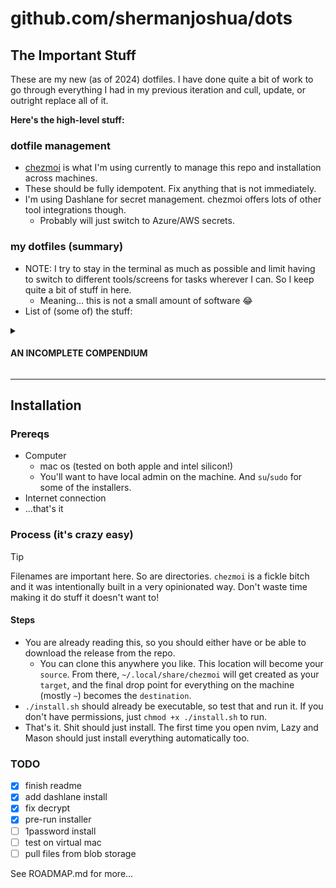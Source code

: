 # github.com/shermanjoshua/dots

## The Important Stuff

These are my new (as of 2024) dotfiles. I have done quite a bit of work to go through everything I had in my previous iteration and cull, update, or outright replace all of it.

**Here's the high-level stuff:**

### dotfile management

- [chezmoi](https://chezmoi.io) is what I'm using currently to manage this repo and installation across machines.
- These should be fully idempotent. Fix anything that is not immediately.
- I'm using Dashlane for secret management. chezmoi offers lots of other tool integrations though.
  - Probably will just switch to Azure/AWS secrets.

### my dotfiles (summary)

- NOTE: I try to stay in the terminal as much as possible and limit having to switch to different tools/screens for tasks wherever I can. So I keep quite a bit of stuff in here.
  - Meaning... this is not a small amount of software 😂
- List of (some of) the stuff:

<details>
  <summary><h4>AN INCOMPLETE COMPENDIUM</h4></summary>

- gnupg (with pinentry setup and automatic key registration)
- ssh auto-config (with automatic encrypt/decrpt of private keys)
- p4v suite for mac UI diff/merge
- git configuration with my aliases and shortcuts
- CLIs for almost anything along with configs
- kitty terminal with customer tab bar setup and theme 🐈
- powerline 10k with my preferred config 🔌
- zsh with oh-my-zsh and plugins for hundreds of tools, themes, and autocompletes
- fzf terminal fuzzy search
- docker/compose/k8 🐳
- terminal sms/imessage client (coming soon) 💬
- terminal spotify player 🎧
- extensive brewfile with casks, taps, and formulae for all tools/software that I use 🍺
- vscode and dozens of extensions (I like having the option, and some of the extension UIs are pretty nifty...)
- pgsql and associated tools/configs
- dashlane and 1password install with CLIs for secrets and file management/import
- Neovim editor with about 40 plugins. Highlights include:
  - telescope with all pickers
  - especially nice - check out the `quickfix list` integration/wrapper. Makes working with the lists super slick.
  - noice with sane config
  - lsp configured and setup
  - lazy/mason package managers
  - dynamic lsp-config for easy addition/extension of lsp and linting tools
  - cmp completion with full extensibility and plugins
  - neogit/octo for git, diff/merge, github, and pr management from nvim
  - which-key configured for keybind prompting (recognizes first keypress and shows menu of options)
  - a gazillion other little things...

</details>

---

## Installation

### Prereqs

- Computer
  - mac os (tested on both apple and intel silicon!)
  - You'll want to have local admin on the machine. And `su`/`sudo` for some of the installers.
- Internet connection
- ...that's it

### Process (it's crazy easy)

> [!TIP]
>
> Filenames are important here.
> So are directories.
> `chezmoi` is a fickle bitch and it was intentionally built in a very opinionated way.
> Don't waste time making it do stuff it doesn't want to!

#### Steps

- You are already reading this, so you should either have or be able to download the release from the repo.
  - You can clone this anywhere you like. This location will become your `source`. From there, `~/.local/share/chezmoi` will get created as your `target`, and the final drop point for everything on the machine (mostly `~`) becomes the `destination`.
- `./install.sh` should already be executable, so test that and run it. If you don't have permissions, just `chmod +x ./install.sh` to run.
- That's it. Shit should just install. The first time you open nvim, Lazy and Mason should just install everything automatically too.

### TODO

- [x] finish readme
- [x] add dashlane install
- [x] fix decrypt
- [x] pre-run installer
- [ ] 1password install
- [ ] test on virtual mac
- [ ] pull files from blob storage

See ROADMAP.md for more...
